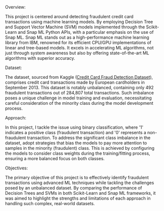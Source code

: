 Overview: 



This project is centered around detecting fraudulent credit card transactions using machine learning models. By employing Decision Tree and Support Vector Machine (SVM) models implemented through the Scikit-Learn and Snap ML Python APIs, with a particular emphasis on the use of Snap ML. Snap ML stands out as a high-performance machine learning library from IBM, renowned for its efficient CPU/GPU implementations of linear and tree-based models. It excels in accelerating ML algorithms, not just through system awareness but also by offering state-of-the-art ML algorithms with superior accuracy.

Dataset:



The dataset, sourced from Kaggle ([Credit Card Fraud Detection Dataset](https://www.kaggle.com/datasets/mlg-ulb/creditcardfraud)), comprises credit card transactions made by European cardholders in September 2013. This dataset is notably unbalanced, containing only 492 fraudulent transactions out of 284,807 total transactions. Such imbalance poses a unique challenge in model training and evaluation, necessitating careful consideration of the minority class during the model development process.

Approach:



In this project, I tackle the issue using binary classification, where '1' indicates a positive class (fraudulent transaction) and '0' represents a non-fraudulent transaction. To address the significant class imbalance in the dataset, adopt strategies that bias the models to pay more attention to samples in the minority (fraudulent) class. This is achieved by configuring the models to consider class weights during the training/fitting process, ensuring a more balanced focus on both classes.

Objectives:



The primary objective of this project is to effectively identify fraudulent transactions using advanced ML techniques while tackling the challenges posed by an unbalanced dataset. By comparing the performance of Decision Trees and SVMs in both Scikit-Learn and Snap ML frameworks, it was aimed to highlight the strengths and limitations of each approach in handling such complex, real-world datasets.



